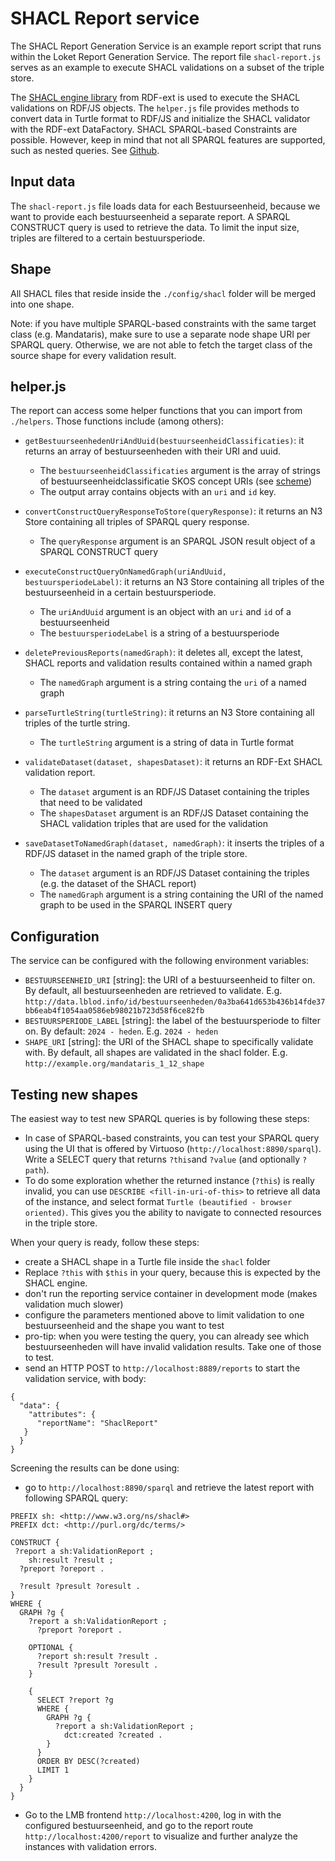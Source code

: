 # SHACL Report service

The SHACL Report Generation Service is an example report script that runs within the Loket Report Generation Service. The report file `shacl-report.js` serves as an example to execute SHACL validations on a subset of the triple store.

The [SHACL engine library](https://github.com/rdf-ext/shacl-engine) from RDF-ext is used to execute the SHACL validations on RDF/JS objects. The `helper.js` file provides methods to convert data in Turtle format to RDF/JS and initialize the SHACL validator with the RDF-ext DataFactory. SHACL SPARQL-based Constraints are possible. However, keep in mind that not all SPARQL features are supported, such as nested queries. See [Github](https://github.com/rdf-ext/shacl-engine/tree/master/test/assets/data-shapes/sparql/pre-binding).

## Input data

The `shacl-report.js` file loads data for each Bestuurseenheid, because we want to provide each bestuurseenheid a separate report. A SPARQL CONSTRUCT query is used to retrieve the data. To limit the input size, triples are filtered to a certain bestuursperiode.

## Shape

All SHACL files that reside inside the `./config/shacl` folder will be merged into one shape. 

Note: if you have multiple SPARQL-based constraints with the same target class (e.g. Mandataris), make sure to use a separate node shape URI per SPARQL query. Otherwise, we are not able to fetch the target class of the source shape for every validation result.

## helper.js

The report can access some helper functions that you can import from
`./helpers`. Those functions include (among others):

* `getBestuurseenhedenUriAndUuid(bestuurseenheidClassificaties)`: it returns an array of bestuurseenheden with their URI and uuid.
  * The `bestuurseenheidClassificaties` argument is the array of strings of bestuurseenheidclassificatie SKOS concept URIs (see [scheme](https://data.vlaanderen.be/doc/conceptscheme/BestuursorgaanClassificatieCode))
  * The output array contains objects with an `uri` and `id` key.

* `convertConstructQueryResponseToStore(queryResponse)`: it returns an N3 Store containing all triples of SPARQL query response.
  * The `queryResponse` argument is an SPARQL JSON result object of a SPARQL CONSTRUCT query

* `executeConstructQueryOnNamedGraph(uriAndUuid, bestuursperiodeLabel)`: it returns an N3 Store containing all triples of the bestuurseenheid in a certain bestuursperiode.
  * The `uriAndUuid` argument is an object with an `uri` and `id` of a bestuurseenheid
  * The `bestuursperiodeLabel` is a string of a bestuursperiode

* `deletePreviousReports(namedGraph)`: it deletes all, except the latest, SHACL reports and validation results contained within a named graph
  * The `namedGraph` argument is a string containg the `uri` of a named graph

* `parseTurtleString(turtleString)`: it returns an N3 Store containing all triples of the turtle string.
  * The `turtleString` argument is a string of data in Turtle format

* `validateDataset(dataset, shapesDataset)`: it returns an RDF-Ext SHACL validation report.
  * The `dataset` argument is an RDF/JS Dataset containing the triples that need to be validated
  * The `shapesDataset` argument is an RDF/JS Dataset containing the SHACL validation triples that are used for the validation

* `saveDatasetToNamedGraph(dataset, namedGraph)`: it inserts the triples of a RDF/JS dataset in the named graph of the triple store.
  * The `dataset` argument is an RDF/JS Dataset containing the triples (e.g. the dataset of the SHACL report)
  * The `namedGraph` argument is a string containing the URI of the named graph to be used in the SPARQL INSERT query

## Configuration

The service can be configured with the following environment variables:

- `BESTUURSEENHEID_URI` [string]: the URI of a bestuurseenheid to filter on. By default, all bestuurseenheden are retrieved to validate. E.g. `http://data.lblod.info/id/bestuurseenheden/0a3ba641d653b436b14fde37bb6eab4f1054aa0586eb98021b723d58f6ce82fb`
- `BESTUURSPERIODE_LABEL` [string]: the label of the bestuursperiode to filter on. By default: `2024 - heden`. E.g. `2024 - heden`
- `SHAPE_URI` [string]: the URI of the SHACL shape to specifically validate with. By default, all shapes are validated in the shacl folder. E.g. `http://example.org/mandataris_1_12_shape`

## Testing new shapes

The easiest way to test new SPARQL queries is by following these steps:

- In case of SPARQL-based constraints, you can test your SPARQL query using the UI that is offered by Virtuoso (`http://localhost:8890/sparql`). Write a SELECT query that returns `?this`and `?value` (and optionally `?path`).
- To do some exploration whether the returned instance (`?this`) is really invalid, you can use `DESCRIBE <fill-in-uri-of-this>` to retrieve all data of the instance, and select format `Turtle (beautified - browser oriented)`. This gives you the ability to navigate to connected resources in the triple store.

When your query is ready, follow these steps:
- create a SHACL shape in a Turtle file inside the `shacl` folder
- Replace `?this` with `$this` in your query, because this is expected by the SHACL engine. 
- don't run the reporting service container in development mode (makes validation much slower)
- configure the parameters mentioned above to limit validation to one bestuurseenheid and the shape you want to test
- pro-tip: when you were testing the query, you can already see which bestuurseenheden will have invalid validation results. Take one of those to test.
- send an HTTP POST to `http://localhost:8889/reports` to start the validation service, with body:
```
{
  "data": {
    "attributes": {
      "reportName": "ShaclReport"
   }
  }
}
```

Screening the results can be done using:
- go to `http://localhost:8890/sparql` and retrieve the latest report with following SPARQL query:

```
PREFIX sh: <http://www.w3.org/ns/shacl#>
PREFIX dct: <http://purl.org/dc/terms/>

CONSTRUCT {
 ?report a sh:ValidationReport ;
    sh:result ?result ;
  ?preport ?oreport .

  ?result ?presult ?oresult .
}
WHERE {
  GRAPH ?g {
    ?report a sh:ValidationReport ;
      ?preport ?oreport .

    OPTIONAL {
      ?report sh:result ?result .
      ?result ?presult ?oresult .
    }

    {
      SELECT ?report ?g
      WHERE {
        GRAPH ?g {
          ?report a sh:ValidationReport ;
            dct:created ?created .
        }
      }
      ORDER BY DESC(?created)
      LIMIT 1
    }
  }
}
```

- Go to the LMB frontend `http://localhost:4200`, log in with the configured bestuurseenheid, and go to the report route `http://localhost:4200/report` to visualize and further analyze the instances with validation errors. 